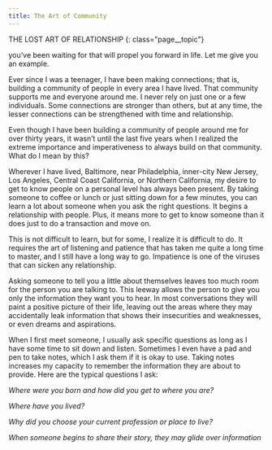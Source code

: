 ```yaml
---
title: The Art of Community
---
```

THE LOST ART OF RELATIONSHIP
{: class="page__topic"}

you’ve been waiting for that will propel you forward in life. Let me give you an
example.

Ever since I was a teenager, I have been making connections; that is, building
a community of people in every area I have lived. That community supports me
and everyone around me. I never rely on just one or a few individuals. Some
connections are stronger than others, but at any time, the lesser connections can
be strengthened with time and relationship.

Even though I have been building a community of people around me for
over thirty years, it wasn’t until the last five years when I realized the extreme
importance and imperativeness to always build on that community. What do I
mean by this?

Wherever I have lived, Baltimore, near Philadelphia, inner-city New Jersey,
Los Angeles, Central Coast California, or Northern California, my desire to get
to know people on a personal level has always been present. By taking someone
to coffee or lunch or just sitting down for a few minutes, you can learn a lot
about someone when you ask the right questions. It begins a relationship with
people. Plus, it means more to get to know someone than it does just to do a
transaction and move on.

This is not difficult to learn, but for some, I realize it is difficult to do. It
requires the art of listening and patience that has taken me quite a long time to
master, and I still have a long way to go. Impatience is one of the viruses that
can sicken any relationship.

Asking someone to tell you a little about themselves leaves too much room
for the person you are talking to. This leeway allows the person to give you only
the information they want you to hear. In most conversations they will paint a
positive picture of their life, leaving out the areas where they may accidentally
leak information that shows their insecurities and weaknesses, or even dreams
and aspirations.

When I first meet someone, I usually ask specific questions as long as I have
some time to sit down and listen. Sometimes I even have a pad and pen to take
notes, which I ask them if it is okay to use. Taking notes increases my capacity
to remember the information they are about to provide. Here are the typical
questions I ask:

_Where were you born and how did you get to where you are?_

_Where have you lived?_

_Why did you choose your current profession or place to live?_

_When someone begins to share their story, they may glide over information_